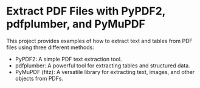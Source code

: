 # Extract PDF Files with PyPDF2, pdfplumber, and PyMuPDF

This project provides examples of how to extract text and tables from PDF files using three different methods:

* PyPDF2: A simple PDF text extraction tool.
* pdfplumber: A powerful tool for extracting tables and structured data.
* PyMuPDF (fitz): A versatile library for extracting text, images, and other objects from PDFs.